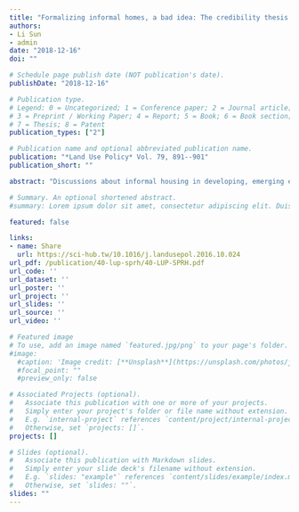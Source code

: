 ```yaml
---
title: "Formalizing informal homes, a bad idea: The credibility thesis applied to China’s “extra-legal” housing"
authors:
- Li Sun
- admin
date: "2018-12-16"
doi: ""

# Schedule page publish date (NOT publication's date).
publishDate: "2018-12-16"

# Publication type.
# Legend: 0 = Uncategorized; 1 = Conference paper; 2 = Journal article;
# 3 = Preprint / Working Paper; 4 = Report; 5 = Book; 6 = Book section;
# 7 = Thesis; 8 = Patent
publication_types: ["2"]

# Publication name and optional abbreviated publication name.
publication: "*Land Use Policy* Vol. 79, 891--901"
publication_short: ""

abstract: "Discussions about informal housing in developing, emerging economies often revolve around the need for prohibition, privatization and formalization. Private title is seen as a guarantee against indiscriminate expropriation leading to tenure security, better access to utilities and mortgage, and higher investments. However, the argument that formalization and privatization out of necessity lead to better rights of otherwise “victimized slum-dwellers” can be questioned. In addition, prohibition of informal housing can marginalize socially weaker groups, while drawing on critical resources for enforcement. We argue that to avoid externalities, one first needs to probe into the perceived function of existing property rights before considering institutional form, irrespective whether formal or informal. China’s extra-legal housing − or “Small Property Rights’ Housing” (SPRH) − is a case-in-point. Extra-legal housing is estimated to account for one-third of the Chinese urban housing stock. In light of this scale, we maintain that extra-legal housing performs a vital function in providing social security, i.e. affordable housing for low(er) income groups. The argument is supported through a survey amongst 300 respondents in 7 medium and large-sized cities. The survey finds that − despite alleged tenure insecurity − SPRH rallies a high level of perceived credibility along three dimensions: economic, social and psychological. Our findings indicate that urban planning and housing policy should consider institutional differences in line with existing functions. In this case, based on the CSI Checklist (Credibility Scales and Intervention), maintaining status-quo or co-optation might be more sensible as credibility is perceived to be high."

# Summary. An optional shortened abstract.
#summary: Lorem ipsum dolor sit amet, consectetur adipiscing elit. Duis posuere tellus ac convallis placerat. Proin tincidunt magna sed ex sollicitudin condimentum.

featured: false

links:
- name: Share
  url: https://sci-hub.tw/10.1016/j.landusepol.2016.10.024
url_pdf: /publication/40-lup-sprh/40-LUP-SPRH.pdf
url_code: ''
url_dataset: ''
url_poster: ''
url_project: ''
url_slides: ''
url_source: ''
url_video: ''

# Featured image
# To use, add an image named `featured.jpg/png` to your page's folder. 
#image:
  #caption: 'Image credit: [**Unsplash**](https://unsplash.com/photos/jdD8gXaTZsc)'
  #focal_point: ""
  #preview_only: false

# Associated Projects (optional).
#   Associate this publication with one or more of your projects.
#   Simply enter your project's folder or file name without extension.
#   E.g. `internal-project` references `content/project/internal-project/index.md`.
#   Otherwise, set `projects: []`.
projects: []

# Slides (optional).
#   Associate this publication with Markdown slides.
#   Simply enter your slide deck's filename without extension.
#   E.g. `slides: "example"` references `content/slides/example/index.md`.
#   Otherwise, set `slides: ""`.
slides: ""
---
```

